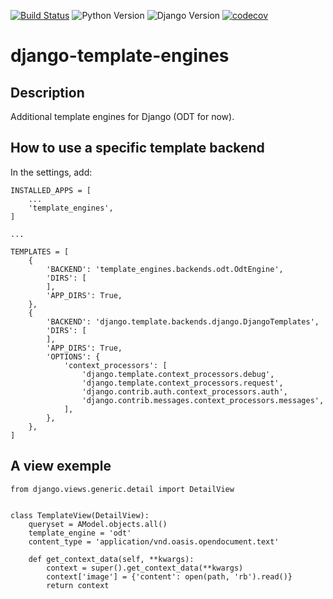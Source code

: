 [![Build Status](https://travis-ci.org/Terralego/django-template-engines.svg?branch=master)](https://travis-ci.org/Terralego/django-template-engines)
![Python Version](https://img.shields.io/badge/python-%3E%3D%203.6-blue.svg)
![Django Version](https://img.shields.io/badge/django-%3E%3D%202.1-blue.svg)
[![codecov](https://codecov.io/gh/Terralego/django-template-engines/branch/master/graph/badge.svg)](https://codecov.io/gh/Terralego/django-template-engines)

# django-template-engines

## Description

Additional template engines for Django (ODT for now).

## How to use a specific template backend

In the settings, add:

```
INSTALLED_APPS = [
    ...
    'template_engines',
]

...

TEMPLATES = [
    {
        'BACKEND': 'template_engines.backends.odt.OdtEngine',
        'DIRS': [
        ],
        'APP_DIRS': True,
    },
    {
        'BACKEND': 'django.template.backends.django.DjangoTemplates',
        'DIRS': [
        ],
        'APP_DIRS': True,
        'OPTIONS': {
            'context_processors': [
                'django.template.context_processors.debug',
                'django.template.context_processors.request',
                'django.contrib.auth.context_processors.auth',
                'django.contrib.messages.context_processors.messages',
            ],
        },
    },
]
```

## A view exemple

```
from django.views.generic.detail import DetailView


class TemplateView(DetailView):
    queryset = AModel.objects.all()
    template_engine = 'odt'
    content_type = 'application/vnd.oasis.opendocument.text'

    def get_context_data(self, **kwargs):
        context = super().get_context_data(**kwargs)
        context['image'] = {'content': open(path, 'rb').read()}
        return context
```
